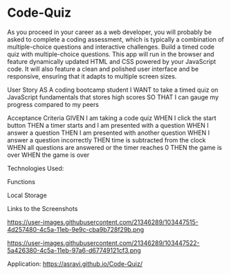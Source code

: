 # Code-Quiz 
As you proceed in your career as a web developer, you will probably be asked to complete a coding assessment, which is typically a combination of multiple-choice questions and interactive challenges. Build a timed code quiz with multiple-choice questions. This app will run in the browser and feature dynamically updated HTML and CSS powered by your JavaScript code. It will also feature a clean and polished user interface and be responsive, ensuring that it adapts to multiple screen sizes.

User Story
AS A coding bootcamp student
I WANT to take a timed quiz on JavaScript fundamentals that stores high scores
SO THAT I can gauge my progress compared to my peers

Acceptance Criteria
GIVEN I am taking a code quiz
WHEN I click the start button
THEN a timer starts and I am presented with a question
WHEN I answer a question
THEN I am presented with another question
WHEN I answer a question incorrectly
THEN time is subtracted from the clock
WHEN all questions are answered or the timer reaches 0
THEN the game is over
WHEN the game is over

Technologies Used:

Functions

Local Storage

Links to the Screenshots

https://user-images.githubusercontent.com/21346289/103447515-4d257480-4c5a-11eb-9e9c-cba9b728f29b.png 

https://user-images.githubusercontent.com/21346289/103447522-5a426380-4c5a-11eb-97a6-d67749121cf3.png 

Application: https://asravi.github.io/Code-Quiz/
